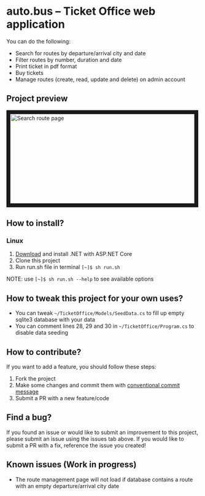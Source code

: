 # auto.bus – Ticket Office web application  

You can do the following:

- Search for routes by departure/arrival city and date
- Filter routes by number, duration and date
- Print ticket in pdf format
- Buy tickets
- Manage routes (create, read, update and delete) on admin account

## Project preview

<div style="display: flex;">
  <img src="http://drive.google.com/uc?export=view&id=1ltCPim1sfg9Rq_4MPqs97QOc_nU_Cfqj" alt="Search route page" width="480" height="233"  border="10" />
<!--   <img src="http://drive.google.com/uc?export=view&id=1wJKDHYI9KuWQjcS70o13UmDqliayA31X" alt="My tickets page" width="480" height="233"  border="10" /> -->
</div>                                                                                                                                          
                                                                                                                                                    
## How to install?

### Linux

1. [Download](https://dotnet.microsoft.com/download) and install .NET with ASP.NET Core
2. Clone this project
3. Run run.sh file in terminal `[~]$ sh run.sh`

NOTE: use `[~]$ sh run.sh --help` to see available options

## How to tweak this project for your own uses?

- You can tweak `~/TicketOffice/Models/SeedData.cs` to fill up empty sqlite3 database with your data
- You can comment lines 28, 29 and 30 in `~/TicketOffice/Program.cs` to disable data seeding

## How to contribute?

If you want to add a feature, you should follow these steps:

1. Fork the project
2. Make some changes and commit them with [conventional commit message](https://www.freecodecamp.org/news/how-to-write-better-git-commit-messages/)
3. Submit a PR with a new feature/code

## Find a bug?

If you found an issue or would like to submit an improvement to this project, please submit an issue using the issues tab above. If you would like to submit a PR with a fix, reference the issue you created!

## Known issues (Work in progress)

- The route management page will not load if database contains a route with an empty departure/arrival city date
